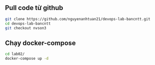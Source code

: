 ## Pull code từ github
```sh
git clone https://github.com/nguyenanhtuan21/devops-lab-bancntt.git
cd devops-lab-bancntt
git checkout nvson3
```
## Chạy docker-compose
```sh
cd lab02/
docker-compose up -d
```
